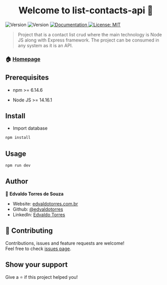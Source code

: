 <h1 align="center">Welcome to list-contacts-api 👋</h1>
<p>
  <img alt="Version" src="https://img.shields.io/badge/npm-6.14.6-blue.svg?cacheSeconds=2592000" />
  <img alt="Version" src="https://img.shields.io/badge/NodeJS-614.16.1-blue.svg?cacheSeconds=2592000" />
  <a href="https://github.com/edvaldotorres/list-contacts-api#readme" target="_blank">
    <img alt="Documentation" src="https://img.shields.io/badge/documentation-yes-brightgreen.svg" />
  </a>
  <a href="#" target="_blank">
    <img alt="License: MIT" src="https://img.shields.io/badge/License-MIT-yellow.svg" />
  </a>
</p>

> Project that is a contact list crud where the main technology is Node JS along with Express framework. The project can be consumed in any system as it is an API.

### 🏠 [Homepage](https://github.com/edvaldotorres/list-contacts-api#readme)

## Prerequisites

* npm >= 6.14.6

* Node JS >= 14.16.1

## Install

* Import database

```sh
npm install
```
## Usage

```sh
npm run dev
```
## Author

👤 **Edvaldo Torres de Souza**

* Website: [edvaldotorres.com.br](www.edvaldotorres.com.br)
* Github: [@edvaldotorres](https://github.com/edvaldotorres)
* LinkedIn: [Edvaldo Torres](https://www.linkedin.com/in/edvaldo-torres-189894150/)

## 🤝 Contributing

Contributions, issues and feature requests are welcome!<br />Feel free to check [issues page](https://github.com/edvaldotorres/list-contacts-api/issues). 

## Show your support

Give a ⭐️ if this project helped you!

